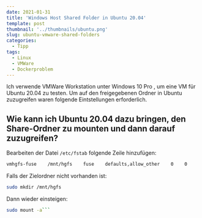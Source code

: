```yaml
---
date: 2021-01-31
title: 'Windows Host Shared Folder in Ubuntu 20.04'
template: post
thumbnail: '../thumbnails/ubuntu.png'
slug: ubuntu-vmware-shared-folders
categories:
  - Tipp
tags:
  - Linux
  - VMWare
  - Dockerproblem
---
```


Ich verwende VMWare Workstation unter Windows 10 Pro , um eine VM für Ubuntu 20.04 zu testen. Um auf den freigegebenen Ordner in Ubuntu zuzugreifen waren folgende Eintstellungen erforderlich.

## Wie kann ich Ubuntu 20.04 dazu bringen, den Share-Ordner zu mounten und dann darauf zuzugreifen?

Bearbeiten der Datei `/etc/fstab` folgende Zeile hinzufügen:

```bash
vmhgfs-fuse    /mnt/hgfs    fuse    defaults,allow_other    0    0
```

Falls der Zielordner nicht vorhanden ist:

```bash
sudo mkdir /mnt/hgfs
```

Dann wieder einsteigen:

````bash
sudo mount -a```
````
